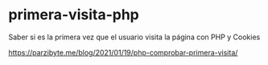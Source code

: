 # primera-visita-php
 Saber si es la primera vez que el usuario visita la página con PHP y Cookies

https://parzibyte.me/blog/2021/01/19/php-comprobar-primera-visita/